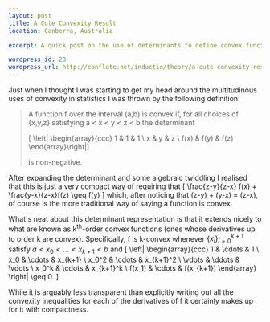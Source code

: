 ```yaml
--- 
layout: post
title: A Cute Convexity Result
location: Canberra, Australia

excerpt: A quick post on the use of determinants to define convex functions.

wordpress_id: 23
wordpress_url: http://conflate.net/inductio/theory/a-cute-convexity-result/
---
```

Just when I thought I was starting to get my head around the multitudinous uses of convexity in statistics I was thrown by the following definition:

> A function f over the interval (a,b) is convex if, for all choices of {x,y,z} 
> satisfying a < x < y < z < b the determinant 
>
> \[ \left| \begin{array}{ccc} 1 & 1 & 1 \\ x & y & z \\ f(x) & f(y) & f(z) \end{array}\right|\]
>
> is non-negative.

After expanding the determinant and some algebraic twiddling I realised that this is just a very compact way of requiring that
\[
	\frac{z-y}{z-x} f(x) + \frac{y-x}{z-x}f(z) \geq f(y)
\] 
which, after noticing that (z-y) + (y-x) = (z-x), of course is the more traditional way of saying a function is convex.

What's neat about this determinant representation is that it extends nicely to what are known as k<sup>th</sup>-order convex functions (ones whose derivatives up to order k are convex). Specifically, f is k-convex whenever $\{x_i\}_{i=0}^{k+1}$ satisfy $a < x_0 < \ldots < x_{k+1} < b$ and 
\[
\left| 
       \begin{array}{ccc} 
          1    & \cdots & 1 \\ 
          x_0 & \cdots & x_{k+1} \\ 
          x_0^2 & \cdots & x_{k+1}^2 \\
          \vdots & \ddots & \vdots \\
          x_0^k & \cdots & x_{k+1}^k \\
          f(x_1) &  \cdots & f(x_{k+1}) 
     \end{array} \right| \geq 0.
\]

While it is arguably less transparent than explicitly writing out all the convexity inequalities for each of the derivatives of f it certainly makes up for it with compactness.
